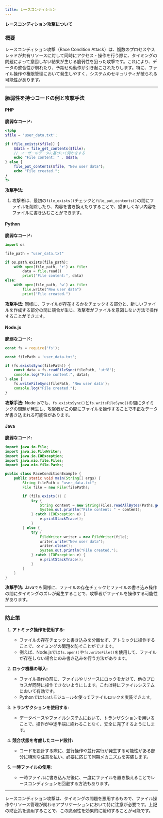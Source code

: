 ```yaml
---
title: レースコンディション
---
```


**レースコンディション攻撃について**

### **概要**

レースコンディション攻撃（Race Condition Attack）は、複数のプロセスやスレッドが共有リソースに対して同時にアクセス・操作を行う際に、タイミングの問題によって意図しない結果が生じる脆弱性を狙った攻撃です。これにより、データの整合性が崩れたり、予期せぬ動作が引き起こされたりします。特に、ファイル操作や権限管理において発生しやすく、システムのセキュリティが破られる可能性があります。

---

### **脆弱性を持つコードの例と攻撃手法**

#### **PHP**

**脆弱なコード:**
```php
<?php
$file = 'user_data.txt';

if (file_exists($file)) {
    $data = file_get_contents($file);
    // ユーザーのデータに基づいて何かをする
    echo "File content: " . $data;
} else {
    file_put_contents($file, "New user data");
    echo "File created.";
}
?>
```

**攻撃手法:**
1. 攻撃者は、最初の`file_exists()`チェックと`file_put_contents()`の間にファイルを削除したり、内容を書き換えたりすることで、望ましくない内容をファイルに書き込むことができます。

#### **Python**

**脆弱なコード:**
```python
import os

file_path = "user_data.txt"

if os.path.exists(file_path):
    with open(file_path, 'r') as file:
        data = file.read()
        print("File content:", data)
else:
    with open(file_path, 'w') as file:
        file.write("New user data")
        print("File created.")
```

**攻撃手法:**
同様に、ファイルが存在するかをチェックする部分と、新しいファイルを作成する部分の間に競合が生じ、攻撃者がファイルを意図しない方法で操作することができます。

#### **Node.js**

**脆弱なコード:**
```javascript
const fs = require('fs');

const filePath = 'user_data.txt';

if (fs.existsSync(filePath)) {
    const data = fs.readFileSync(filePath, 'utf8');
    console.log("File content:", data);
} else {
    fs.writeFileSync(filePath, 'New user data');
    console.log("File created.");
}
```

**攻撃手法:**
Node.jsでも、`fs.existsSync()`と`fs.writeFileSync()`の間にタイミングの問題が発生し、攻撃者がこの間にファイルを操作することで不正なデータが書き込まれる可能性があります。

#### **Java**

**脆弱なコード:**
```java
import java.io.File;
import java.io.FileWriter;
import java.io.IOException;
import java.nio.file.Files;
import java.nio.file.Paths;

public class RaceConditionExample {
    public static void main(String[] args) {
        String filePath = "user_data.txt";
        File file = new File(filePath);

        if (file.exists()) {
            try {
                String content = new String(Files.readAllBytes(Paths.get(filePath)));
                System.out.println("File content: " + content);
            } catch (IOException e) {
                e.printStackTrace();
            }
        } else {
            try {
                FileWriter writer = new FileWriter(file);
                writer.write("New user data");
                writer.close();
                System.out.println("File created.");
            } catch (IOException e) {
                e.printStackTrace();
            }
        }
    }
}
```

**攻撃手法:**
Javaでも同様に、ファイルの存在チェックとファイルの書き込み操作の間にタイミングのズレが発生することで、攻撃者がファイルを操作する可能性があります。

---

### **防止策**

1. **アトミック操作を使用する:**
   - ファイルの存在チェックと書き込みを分離せず、アトミックに操作することで、タイミングの問題を防ぐことができます。
   - 例えば、Node.jsでは`fs.open()`や`fs.writeFile()`を使用して、ファイルが存在しない場合にのみ書き込みを行う方法があります。

2. **ロック機構の導入:**
   - ファイル操作の前に、ファイルやリソースにロックをかけて、他のプロセスが同時に操作できないようにします。これは特にファイルシステムにおいて有効です。
   - Pythonでは`fcntl`モジュールを使ってファイルロックを実装できます。

3. **トランザクションを使用する:**
   - データベースやファイルシステムにおいて、トランザクションを用いることで、操作が中途半端に終わることなく、安全に完了するようにします。

4. **競合状態を考慮したコード設計:**
   - コードを設計する際に、並行操作や並行実行が発生する可能性がある部分に特別な注意を払い、必要に応じて同期メカニズムを実装します。

5. **一時ファイルの使用:**
   - 一時ファイルに書き込んだ後に、一度にファイルを置き換えることでレースコンディションを回避する方法もあります。

---

レースコンディション攻撃は、タイミングの問題を悪用するもので、ファイル操作やリソース管理が関わるアプリケーションにおいて特に注意が必要です。上記の防止策を適用することで、この脆弱性を効果的に緩和することが可能です。